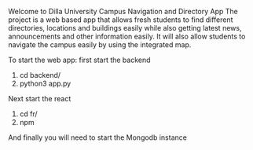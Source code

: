 Welcome to Dilla University Campus Navigation and Directory App
The project is a web based app that allows fresh students to find
different directories, locations and buildings easily while also
getting latest news, announcements and other information easily.
It will also allow students to navigate the campus easily by using
the integrated map.

To start the web app: first start the backend
1. cd backend/
2. python3 app.py

Next start the react
1. cd fr/
2. npm

And finally you will need to start the Mongodb instance
